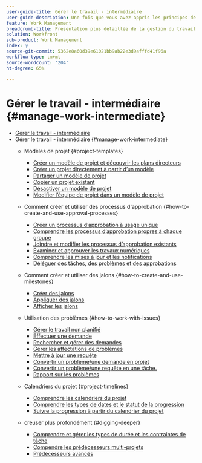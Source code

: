 ```yaml
---
user-guide-title: Gérer le travail - intermédiaire
user-guide-description: Une fois que vous avez appris les principes de base de la création, de la planification et de la gestion des projets, vous devez savoir plus pour tirer le meilleur parti de Workfront.
feature: Work Management
breadcrumb-title: Présentation plus détaillée de la gestion du travail en tant que chef de projet
solution: Workfront
sub-product: Work Management
index: y
source-git-commit: 5362e8a60d39e61021bb9ab22e3d9afffd41f96a
workflow-type: tm+mt
source-wordcount: '204'
ht-degree: 65%

---
```




# Gérer le travail - intermédiaire {#manage-work-intermediate}

+ [Gérer le travail - intermédiaire](overview.md)
+ Gérer le travail - intermédiaire {#manage-work-intermediate}
   + Modèles de projet {#project-templates}
      + [Créer un modèle de projet et découvrir les plans directeurs](create-a-project-template.md)
      + [Créer un projet directement à partir d’un modèle](create-a-project-directly-from-a-template.md)
      + [Partager un modèle de projet](share-a-project-template.md)
      + [Copier un projet existant](copy-an-existing-project.md)
      + [Désactiver un modèle de projet](deactivate-a-project-template.md)
      + [Modifier l’équipe de projet dans un modèle de projet](edit-the-project-team-in-a-project-template.md)

   + Comment créer et utiliser des processus d&#39;approbation {#how-to-create-and-use-approval-processes}
      + [Créer un processus d’approbation à usage unique](create-a-single-use-approval-process.md)
      + [Comprendre les processus d’approbation propres à chaque groupe](group-specific-approval-processes.md)
      + [Joindre et modifier les processus d’approbation existants](attach-and-edit-existing-approval-processes.md)
      + [Examiner et approuver les travaux numériques](review-and-approve-digital-work.md)
      + [Comprendre les mises à jour et les notifications](understand-updates-and-notifications.md)
      + [Déléguer des tâches, des problèmes et des approbations](delegate-approvals.md)

   + Comment créer et utiliser des jalons {#how-to-create-and-use-milestones}
      + [Créer des jalons](creating-milestones.md)
      + [Appliquer des jalons](apply-milestones.md)
      + [Afficher les jalons](view-milestones.md)

   + Utilisation des problèmes {#how-to-work-with-issues}
      + [Gérer le travail non planifié](handle-unplanned-work.md)
      + [Effectuer une demande](make-a-request.md)
      + [Rechercher et gérer des demandes](find-requests.md)
      + [Gérer les affectations de problèmes](manage-issue-assignments.md)
      + [Mettre à jour une requête](update-a-request.md)
      + [Convertir un problème/une demande en projet](create-a-project-from-a-request.md)
      + [Convertir un problème/une requête en une tâche.](convert-issues-to-other-work-items.md)
      + [Rapport sur les problèmes](report-on-issues.md)

   + Calendriers du projet {#project-timelines}
      + [Comprendre les calendriers du projet](understand-project-timelines.md)
      + [Comprendre les types de dates et le statut de la progression](understand-task-dates-and-progress-status.md)
      + [Suivre la progression à partir du calendrier du projet](track-work-progress-from-the-project-timeline.md)

   + creuser plus profondément {#digging-deeper}
      + [Comprendre et gérer les types de durée et les contraintes de tâche](understand-and-manage-duration-types-and-task-constraints.md)
      + [Compendre les prédécesseurs multi-projets](understand-cross-project-predecessors.md)
      + [Prédécesseurs avancés](advanced-predecessors.md)
